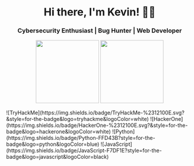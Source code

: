 <h1 align="center">Hi there, I'm Kevin! 🏴‍☠️</h1>
<h3 align="center">Cybersecurity Enthusiast | Bug Hunter | Web Developer</h3>
<p align="center">
  <img height="170px" src="https://github-readme-stats.vercel.app/api?username=kvnbryn&show_icons=true&theme=radical&count_private=true" />
  <img height="170px" src="https://github-readme-stats.vercel.app/api/top-langs/?username=kvnbryn&layout=compact&theme=radical" />
</p>
![TryHackMe](https://img.shields.io/badge/TryHackMe-%2312100E.svg?&style=for-the-badge&logo=tryhackme&logoColor=white)
![HackerOne](https://img.shields.io/badge/HackerOne-%2312100E.svg?&style=for-the-badge&logo=hackerone&logoColor=white)
![Python](https://img.shields.io/badge/Python-FFD43B?style=for-the-badge&logo=python&logoColor=blue)
![JavaScript](https://img.shields.io/badge/JavaScript-F7DF1E?style=for-the-badge&logo=javascript&logoColor=black)

